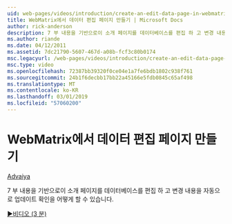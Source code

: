 ```yaml
---
uid: web-pages/videos/introduction/create-an-edit-data-page-in-webmatrix
title: WebMatrix에서 데이터 편집 페이지 만들기 | Microsoft Docs
author: rick-anderson
description: 7 부 내용을 기반으로이 소개 페이지를 데이터베이스를 편집 하 고 변경 내용을 자동으로 업데이트 확인을 어떻게 할 수 있습니다.
ms.author: riande
ms.date: 04/12/2011
ms.assetid: 7dc21790-5607-467d-a08b-fcf3c80b0174
msc.legacyurl: /web-pages/videos/introduction/create-an-edit-data-page-in-webmatrix
msc.type: video
ms.openlocfilehash: 72387bb39320f0ce04e1a7fe6bdb1802c938f761
ms.sourcegitcommit: 24b1f6decbb17bb22a45166e5fdb0845c65af498
ms.translationtype: MT
ms.contentlocale: ko-KR
ms.lasthandoff: 03/01/2019
ms.locfileid: "57060200"
---
```

<a name="create-an-edit-data-page-in-webmatrix"></a>WebMatrix에서 데이터 편집 페이지 만들기
====================
[Advaiya](https://twitter.com/Advaiyasolns)

7 부 내용을 기반으로이 소개 페이지를 데이터베이스를 편집 하 고 변경 내용을 자동으로 업데이트 확인을 어떻게 할 수 있습니다.

[&#9654;비디오 (3 분)](https://channel9.msdn.com/Blogs/ASP-NET-Site-Videos/create-an-edit-data-page-in-webmatrix)

